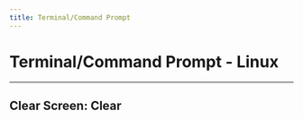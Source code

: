 ```yaml
---
title: Terminal/Command Prompt
---
```




# Terminal/Command Prompt - Linux

---
Clear Screen: Clear
---

